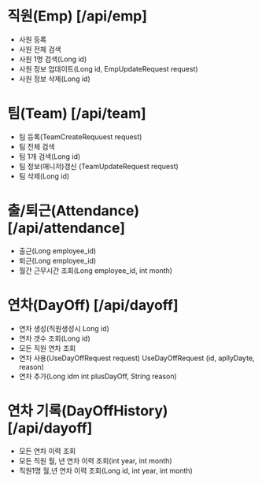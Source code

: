 
# 직원(Emp)							[/api/emp]
- 사원 등록
- 사원 전체 검색
- 사원 1명 검색(Long id)
- 사원 정보 업데이트(Long id, EmpUpdateRequest request)
- 사원 정보 삭제(Long id)

# 팀(Team)							[/api/team]
- 팀 등록(TeamCreateRequuest request)
- 팀 전체 검색
- 팀 1개 검색(Long id)
- 팀 정보(매니저)갱신 (TeamUpdateRequest request)
- 팀 삭제(Long id)

# 출/퇴근(Attendance)			[/api/attendance]
- 출근(Long employee_id) 
- 퇴근(Long employee_id) 
- 월간 근무시간 조회(Long employee_id, int month)

# 연차(DayOff)						[/api/dayoff]
- 연차 생성(직원생성시 Long id)
- 연차 갯수 조회(Long id)
- 모든 직원 연차 조회
- 연차 사용(UseDayOffRequest request) UseDayOffRequest (id, apllyDayte, reason)
- 연차 추가(Long idm int plusDayOff, String reason)
	
# 연차 기록(DayOffHistory)	[/api/dayoff]
- 모든 연차 이력 조회
- 모든 직원 월, 년 연차 이력 조회(int year, int month) 
- 직원1명 월,년 연차 이력 조회(Long id, int year, int month)
